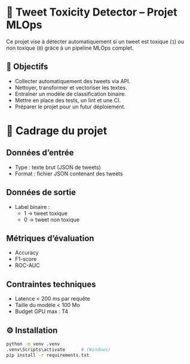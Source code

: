 # 🧠 Tweet Toxicity Detector – Projet MLOps

Ce projet vise à détecter automatiquement si un tweet est toxique (`1`) ou non toxique (`0`) grâce à un pipeline MLOps complet.

## 🚀 Objectifs

- Collecter automatiquement des tweets via API.
- Nettoyer, transformer et vectoriser les textes.
- Entraîner un modèle de classification binaire.
- Mettre en place des tests, un lint et une CI.
- Préparer le projet pour un futur déploiement.
# 🧠 Cadrage du projet

## Données d’entrée

- Type : texte brut (JSON de tweets)
- Format : fichier JSON contenant des tweets

## Données de sortie

- Label binaire :
  - 1 → tweet toxique
  - 0 → tweet non toxique

## Métriques d’évaluation

- Accuracy
- F1-score
- ROC-AUC

## Contraintes techniques

- Latence < 200 ms par requête
- Taille du modèle < 100 Mo
- Budget GPU max : T4


## ⚙️ Installation

```bash
python -m venv .venv
.venv\Scripts\activate      # (Windows)
pip install -r requirements.txt
